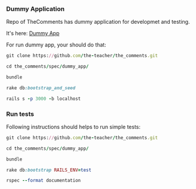 ### Dummy Application

Repo of TheComments has dummy application for developmet and testing.

It's here: [Dummy App](https://github.com/the-teacher/the_comments/tree/master/spec/dummy_app)

For run dummy app, your should do that:

```ruby
git clone https://github.com/the-teacher/the_comments.git

cd the_comments/spec/dummy_app/

bundle

rake db:bootstrap_and_seed

rails s -p 3000 -b localhost
```

### Run tests

Following instructions should helps to run simple tests:

```ruby
git clone https://github.com/the-teacher/the_comments.git

cd the_comments/spec/dummy_app/

bundle

rake db:bootstrap RAILS_ENV=test

rspec --format documentation
```

